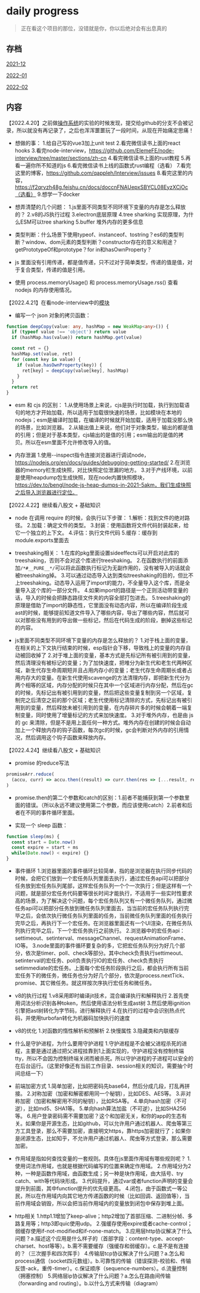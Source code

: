 # daily progress

> 正在看这个项目的那位，没错就是你，你以后绝对会有出息真的

## 存档

[2021-12](./2021-12)

[2022-01](./2022-01)

[2022-02](./2022-02)

## 内容

【2022.4.20】之前做[操作系统](https://mit-public-courses-cn-translatio.gitbook.io/mit6-s081/lec01-introduction-and-examples/1.3-why-hard-and-interesting)的实验的时候发现，提交给github的分支不会被记录，所以就没有再记录了，之后也浑浑噩噩玩了一段时间，从现在开始痛定思痛！

- 想做的事：
1.给自己写的vue3加上unit test
2.看完微信读书上面的react hooks
3.看完node-interview，https://github.com/ElemeFE/node-interview/tree/master/sections/zh-cn
4.看完微信读书上面的rust教程
5.再看一遍你所不知道的js
6.看完微信读书上线的函数式rust编程（选看）
7.看完这里的博客，https://github.com/qappleh/Interview/issues
8.看完这里的内容，https://f2qrvzh48g.feishu.cn/docs/doccnFNAUepxSBYCL08EyzXCjOc（选看）
9.想学一下docker

- 想弄清楚的几个问题：
1.js里面不同类型不同环境下变量的内存是怎么释放的？
2.v8的JS执行过程
3.electron底层原理
4.tree sharking 实现原理，为什么ESM可以tree sharking
5.buffer 堆外内存的更多信息

- 类型判断：什么场景下使用typeof、instanceof、tostring？es6的类型判断？window、dom元素的类型判断？constructor存在的意义和用途？getPrototypeOf和prototype？for in和hasOwnProperty？
- js 里面没有引用传递，都是值传递，只不过对于简单类型，传递的值是值，对于复合类型，传递的值是引用。
- 使用 process.memoryUsage() 和 process.memoryUsage.rss() 查看 nodejs 的内存使用情况。

【2022.4.21】在看node-interview中的[模块](https://github.com/ElemeFE/node-interview/blob/master/sections/zh-cn/module.md)

- 编写一个 json 对象的拷贝函数：

```ts
function deepCopy(value: any, hashMap = new WeakMap<any>()) {
  if (typeof value !== 'object') return value
  if (hashMap.has(value)) return hashMap.get(value)

  const ret = {}
  hashMap.set(value, ret)
  for (const key in value) {
    if (value.hasOwnProperty(key)) {
      ret[key] = deepCopy(value[key], hashMap)
    }
  }
  return ret
}
```

- esm 和 cjs 的区别：
1.从使用场景上来说，cjs是执行时加载，执行到加载语句的地方才开始加载，所以适用于加载很快速的场景，比如模块在本地的nodejs；esm是编译时加载，在编译的时候就开始加载，适用于加载没那么快的场景，比如浏览器。
2.从输出值上来说，他们对于对象类型，输出的都是值的引用；但是对于基本类型，cjs输出的是值的引用；esm输出的是值的拷贝。所以在esm里面不允许修改导入的值。

- 内存泄漏
1.使用--inspect指令连接浏览器进行调试node，https://nodejs.org/en/docs/guides/debugging-getting-started/
2.在浏览器的memory栏生成快照，对比快照定位泄漏的地方。
3.对于产线环境，以前是使用heapdump包生成快照，现在node内置快照模块，https://dev.to/bengl/node-js-heap-dumps-in-2021-5akm，我们生成快照之后导入浏览器进行定位。

【2022.4.22】继续看八股文 + 基础知识

- node 在调用 require 的时候，会执行以下步骤：
1.解析：找到文件的绝对路径。
2.加载：确定文件的类型。
3.封装：使用函数将文件代码封装起来，给它一个独立的上下文。
4.评估：执行文件代码
5.缓存：缓存到module.exports里面去

- treeshaking相关：
1.在库的pkg里面设置sideeffects可以开启对此库的treeshaking，否则不会对这个库进行treeshaking。
2.在函数执行的前面添加```/*#__PURE__*/```可以将此函数执行标记为无副作用的，没有被导入的话就会被treeshaking掉。
3.可以通过动态导入达到类似treeshaking的目的，但比不上treeshaking。动态导入运用了import的能力，不全量导入这个库，而是全量导入这个库的一部分文件。
4.如果import的路径是一个正则活动带变量的话，导入的时候会把静态路径文件夹的内容全部打包进去。
5.treeshaking的原理是借助了import的静态性，它里面没有动态内容，所以在编译阶段生成ast的时候，能够提前知道文件导入了哪些内容，导出了哪些内容，然后就可以对那些没有用到的导出做一些标记，然后在代码生成的阶段，删掉这些标记的内容。

- js里面不同类型不同环境下变量的内存是怎么释放的？
1.对于栈上面的变量，在相关的上下文执行结束的时候，esp指针会下移，导致栈上的变量的内存自动被回收掉了
2.对于堆上面的变量，基本方式是先标记所有被引用到的变量，然后清理没有被标记的变量；为了加快速度，把堆分为新生代和老生代两种区域，新生代存生命周期短并且占用内存小的变量；老生代存生命周期长或者占用内存大的变量。在新生代使用scavenge的方法清理内存，即把新生代分为两个相等的区域，内存分配的时候只在其中一个区域进行内存分配，然后在gc的时候，先标记出有被引用到的变量，然后把这些变量复制到另一个区域，复制完之后清空之前的那个区域；老生代使用标记清除的方式，先标记出有被引用到的变量，然后释放未被引用到的变量，在内存碎片多的时候会朝着一端复制变量，同时使用了增量标记的方式来加快速度。
3.对于堆外内存，也是由 js 的 gc 来清除，但是不是用上面任何一种方式。堆外内存在创建的时候会自动加上一个释放内存的钩子函数，每次gc的时候，gc会判断对外内存的引用情况，然后调用这个钩子函数来释放内存。

【2022.4.24】继续看八股文 + 基础知识

- promise 的reduce写法

```ts
promiseArr.reduce(
  (accu, curr) => accu.then((result) => curr.then(res => [...result, res])), Promise.resolve([])
)
```

- promise.then的第二个参数和catch的区别：1.前者不能捕获到第一个参数里面的错误。（所以永远不建议使用第二个参数，而应该使用catch）2.前者和后者在不同的事件循环里面。

- 实现一个 sleep 函数：

```ts
function sleep(ms) {
  const start = Date.now()
  const expire = start + ms
  while(Date.now() < expire) {}
}
```

- 事件循环
1.浏览器里面的事件循环比较简单，指的是浏览器在执行同步代码的时候，会把它们放到一个宏任务队列里面去执行，通过宏任务api可以把部分任务放到宏任务队列尾部，这样宏任务队列一个个一次执行；但是这样有一个问题，就是部分宏任务代码要等很长时间才能执行，不适用于一些实时性要求高的场景，为了解决这个问题，每个宏任务队列又有一个微任务队列，通过微任务api可以把部分任务放到微任务队列里面去，当当前的宏任务队列执行完毕之后，会依次执行微任务队列里面的任务，当前微任务队列里面的任务执行完毕之后，再执行下一个宏任务。在浏览器里面还有一个UI渲染，在微任务队列执行完毕之后，下一个宏任务执行之前执行。
2.浏览器中的宏任务api：settimeout、setinterval、messageChannel、requestAnimationFrame、IO等。
3.node里面的事件循环要复杂的多，它把宏任务队列分为好几个部分，依次是timer、poll、check等部分。其中check负责执行settimeout、setinterval的宏任务、poll负责执行IO的宏任务、check负责执行setimmediate的宏任务。上面每个宏任务阶段执行之后，都会执行所有当前宏任务下的微任务，微任务也分为好几个部分，依次是process.nextTick、promise、其它微任务。就这样按次序执行宏任务和微任务。

- v8的执行过程
1.v8采用即时编译jit技术，混合编译执行和解释执行
2.首先使用词法分析识别各种token，然后使用语法分析生成ast树
3.然后使用ignition引擎把ast树转化为字节码，进行解释执行
4.在执行的过程中会识别热点代码，并使用turbofan转化为机器码加快执行的速度

- v8的优化
1.对函数的惰性解析和预解析
2.快慢属性
3.隐藏类和内联缓存

- 什么是守护进程，为什么要用守护进程
1.守护进程是不会被父进程杀死的进程，主要是通过通过把父进程挂靠到1上面实现的，守护进程没有控制终端tty，所以不会因为控制终端关闭而被杀死。所以守护进程的子进程可以安全的在后台运行。（这里好像还有当前工作目录、session相关的知识，需要抽个时间总结一下）

- 前端加密方式
1.简单加密，比如把密码先base64，然后分成几段，打乱再拼接。
2.对称加密（加密和解密都用同一个秘钥），比如DES、AES等。
3.非对称加密（加密和解密用不同的秘钥），比如RSA等。
4.单向hash加密（不可逆），比如md5、SHA1等。
5.单向hash算法加盐（不可逆），比如SHA256等。
6.用户登录密码需不需要加密？这个和加密无关，和你的app的生态有关。如果你是开源生态，比如github，可以允许用户通过机器人、爬虫等第三方工具登录，那么不需要加密，直接明文https，靠https加密就行了；如果你是闭源生态，比如知乎，不允许用户通过机器人、爬虫等方式登录，那么需要加密。

- 作用域是指如何查找变量的一套规则。具体在js里面作用域有哪些规则呢？
1.使用词法作用域，也就是根据代码编写的位置来确定作用域。
2.作用域分为2种，一种是函数作用域，由函数生成；另一种是块作用域，由大括号、try catch、with等代码块形成。
3.代码提升，通过var或者function声明的变量会提升到前面，其中function提升的优先级更高。
4.闭包，由于函数式一等公民，所以在作用域内向其它地方传递函数的时候（比如回调、返回值等），当前作用域会销毁，所以会把当前作用域内的变量放到闭包中保存到堆上面。

- http相关
1.http1.1增加了keep-alive；http2增加了首部压缩、二进制分帧、多路复用等；http3即quic使用udp。
2.强缓存使用expire或者cache-control；弱缓存使用if-not-modified和if-none-match。
3.应用层http协议解决了什么问题？a.描述这个应用是什么样子的（首部字段：content-type、accept-charset、host等等）。b.需不需要缓存（强缓存和弱缓存）。c.是不是有连接的？（三次握手和四次挥手）
4.传输层tcp协议解决了什么问题？a.怎么和process通信（socket四元数组）。b.可靠性的传输（错误探测-校验和、传输反馈-ack，重传-timer）。c.保证顺序（sequence-numbers）。d.流量控制（拥塞控制）
5.网络层ip协议解决了什么问题？a.怎么在路由间传输（forwarding and routing）。b.以什么方式来传输（diagram）


